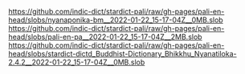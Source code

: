 https://github.com/indic-dict/stardict-pali/raw/gh-pages/pali-en-head/slobs/nyanaponika-bm__2022-01-22_15-17-04Z__0MB.slob  
https://github.com/indic-dict/stardict-pali/raw/gh-pages/pali-en-head/slobs/pali-en-pa__2022-01-22_15-17-04Z__2MB.slob  
https://github.com/indic-dict/stardict-pali/raw/gh-pages/pali-en-head/slobs/stardict-dictd_Buddhist-Dictionary_Bhikkhu_Nyanatiloka-2.4.2__2022-01-22_15-17-04Z__0MB.slob  
